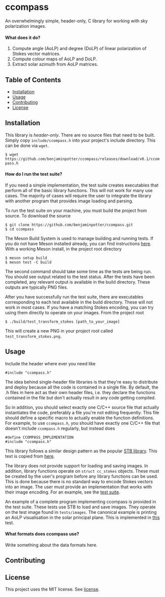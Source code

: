 # ccompass
An overwhelmingly simple, header-only, C library for working with sky polarization images.

#### What does it do?
1. Compute angle (AoLP) and degree (DoLP) of linear polarization of Stokes vector matrices.
2. Compute colour maps of AoLP and DoLP.
3. Extract solar azimuth from AoLP matrices.

## Table of Contents
- [Installation](#installation)
- [Usage](#usage)
- [Contributing](#contributing)
- [License](#license)

## Installation
This library is *header-only*. There are no source files that need to be built. Simply copy `include/ccompass.h` into your project's include directory. This can be done via `wget`.

`$ wget https://github.com/benjaminpotter/ccompass/releases/download/v0.1/ccompass.h`

#### How do I run the test suite?

If you need a simple implementation, the test suite creates executables that perform all of the basic library functions. This will not work for many use cases. The majority of cases will require the user to integrate the library with another program that provides image loading and parsing.

To run the test suite on your machine, you must build the project from source. To download the source

```
$ git clone https://github.com/benjaminpotter/ccompass.git
$ cd ccompass
```

The Meson Build System is used to manage building and running tests. If you do not have Meson installed already, you can find instructions [here](https://mesonbuild.com/Getting-meson.html). With a working Meson install, in the project root directory

```
$ meson setup build
$ meson test -C build
```

The second command should take some time as the tests are being run. You should see output related to the test status. After the tests have been completed, any relevant output is available in the build directory. These outputs are typically PNG files.

After you have successfully run the test suite, there are executables corresponding to each test available in the build directory. These will not work in most cases. If you have a matching Stokes encoding, you can try using them directly to operate on your images. From the project root

```
$ ./build/test_transform_stokes [path_to_your_image]
```

This will create a new PNG in your project root called `test_transform_stokes.png`.

## Usage
Include the header where ever you need like

```
#include "ccompass.h"
```

The idea behind single-header file libraries is that they're easy to distribute and deploy because all the code is contained in a single file. By default, the .h files in here act as their own header files, i.e. they declare the functions contained in the file but don't actually result in any code getting compiled.

So in addition, you should select exactly one C/C++ source file that actually instantiates the code, preferably a file you're not editing frequently. This file should define a specific macro to actually enable the function definitions. For example, to use `ccompass.h`, you should have exactly one C/C++ file that doesn't include `ccompass.h` regularly, but instead does 

```
#define CCOMPASS_IMPLEMENTATION
#include "ccompass.h"
```

This library follows a similar design pattern as the popular [STB library](https://github.com/nothings/stb). This text is copied from [here](https://github.com/nothings/stb?tab=readme-ov-file#how-do-i-use-these-libraries).

The library does not provide support for loading and saving images. In addition, library functions operate on `struct cc_stokes` objects. These must be created by the user's program before any library functions can be used. This is done because there is no standard way to encode Stokes vectors into an image. The user must provide an implementation that works with their image encoding. For an example, see the [test suite](tests/common.h).

An example of a complete program implementing ccompass is provided in the test suite. These tests use STB to load and save images. They operate on the test image found in `tests/images`. The canonical example is printing an AoLP visualisation in the solar principal plane. This is implemented in [this](tests/test_transform_stokes.c) test.

#### What formats does ccompass use?
Write something about the data formats here.

## Contributing

## License
This project uses the MIT license. See [license](LICENSE). 

